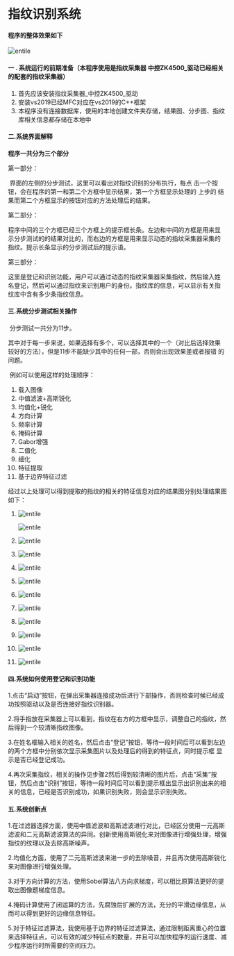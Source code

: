 # 指纹识别系统
#### 程序的整体效果如下

![entile](https://github.com/LelandYan/FingerRecognition/tree/master/imgs/entile.png)

#### 一 . 系统运行的前期准备（本程序使用是指纹采集器 中控ZK4500_驱动已经相关的配套的指纹采集器）

1. 首先应该安装指纹采集器_中控ZK4500_驱动
2. 安装vs2019已经MFC对应在vs2019的C++框架
3. 本程序没有连接数据库，使用的本地创建文件夹存储，结果图、分步图、指纹库相关信息都存储在本地中

#### 二.系统界面解释

**程序一共分为三个部分**

第一部分：

​	界面的左侧的分步测试，这里可以看出对指纹识别的分布执行，每点	击一个按	钮，会在程序的第一和第二个方框中显示结果，第一个方框显示处理的	上步的	结果而第二个方框显示的按钮对应的方法处理后的结果。

第二部分：

​	程序中间的三个方框已经三个方框上的提示框长条。左边和中间的方框是用来显	示分步测试的的结果对比的，而右边的方框是用来显示动态的指纹采集器采集的	指纹。提示长条显示的分步测试后的提示语。

第三部分：

​	这里是登记和识别功能，用户可以通过动态的指纹采集器采集指纹，然后输入姓	名登记，然后可以通过指纹来识别用户的身份。指纹库的信息，可以显示有关指	纹库中含有多少条指纹信息。

#### 三.系统分步测试相关操作

​	分步测试一共分为11步。

​	其中对于每一步来说，如果选择有多个，可以选择其中的一个（对比后选择效果	较好的方法），但是11步不能缺少其中的任何一部，否则会出现效果差或者报错	的问题。

​	例如可以使用这样的处理顺序：

1. 载入图像
2. 中值滤波+高斯锐化
3. 均值化+锐化
4. 方向计算
5. 频率计算
6. 掩码计算
7. Gabor增强
8. 二值化
9. 细化
10. 特征提取
11. 基于边界特征过滤

经过以上处理可以得到提取的指纹的相关的特征信息对应的结果图分别处理结果图如下：

1. ![entile](https://github.com/LelandYan/FingerRecognition/tree/master/imgs/1.png)

   ![entile](https://github.com/LelandYan/FingerRecognition/tree/master/imgs/2.png)

2. ![entile](https://github.com/LelandYan/FingerRecognition/tree/master/imgs/3.png)

3. ![entile](https://github.com/LelandYan/FingerRecognition/tree/master/imgs/4.png)

4. ![entile](https://github.com/LelandYan/FingerRecognition/tree/master/imgs/5.png)

5. ![entile](https://github.com/LelandYan/FingerRecognition/tree/master/imgs/6.png)

6. ![entile](https://github.com/LelandYan/FingerRecognition/tree/master/imgs/7.png)

7. ![entile](https://github.com/LelandYan/FingerRecognition/tree/master/imgs/8.png)

8. ![entile](https://github.com/LelandYan/FingerRecognition/tree/master/imgs/9.png)

9. ![entile](https://github.com/LelandYan/FingerRecognition/tree/master/imgs/10.png)

10. ![entile](https://github.com/LelandYan/FingerRecognition/tree/master/imgs/11.png)

11. ![entile](https://github.com/LelandYan/FingerRecognition/tree/master/imgs/12.png)

#### 四.系统如何使用登记和识别功能

​	1.点击“启动”按钮，在弹出采集器连接成功后进行下部操作，否则检查时候已经成功按照驱动以及是否连接好指纹识别器。

​	2.将手指放在采集器上可以看到，指纹在右方的方框中显示，调整自己的指纹，然后得到一个较清晰指纹图像。

​	3.在姓名框输入相关的姓名，然后点击“登记”按钮，等待一段时间后可以看到左边的两个方框中分别依次显示采集图片以及处理后的得到的特征点，同时提示框	显示是否已经登记成功。

​	4.再次采集指纹，相关的操作见步骤2然后得到较清晰的图片后，点击“采集”按           钮，然后点击“识别”按钮，等待一段时间后可以看到提示框出显示出识别出来的相关的信息，已经是否识别成功，如果识别失败，则会显示识别失败。

#### 五.系统创新点

1.在过滤器选择方面，使用中值滤波和高斯滤波进行对比，已经区分使用一元高斯滤波和二元高斯滤波算法的异同。创新使用高斯锐化来对图像进行增强处理，增强指纹的纹理以及去除高斯噪声。

2.均值化方面，使用了二元高斯滤波来进一步的去除噪音，并且再次使用高斯锐化来对图像进行增强处理。

3.对于方向计算的方法，使用Sobel算法八方向求梯度，可以相比原算法更好的提取出图像题梯度信息。

4.掩码计算使用了闭运算的方法，先腐蚀后扩展的方法，充分的平滑边缘信息，从而可以得到更好的边缘信息特征。

5.对于特征过滤算法，我使用基于边界的特征过滤算法，通过限制距离重心的位置来选择特征点，可以有效的减少特征点的数量，并且可以加快程序的运行速度、减少程序运行时所需要的空间压力。




